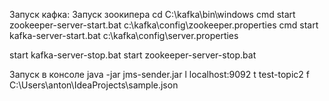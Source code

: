 Запуск кафка:
    Запуск зоокипера
    cd C:\kafka\bin\windows
    cmd
    start zookeeper-server-start.bat c:\kafka\config\zookeeper.properties
    cmd
    start kafka-server-start.bat c:\kafka\config\server.properties

start kafka-server-stop.bat
start zookeeper-server-stop.bat

Запуск в консоле
java -jar jms-sender.jar l localhost:9092 t test-topic2 f C:\Users\anton\IdeaProjects\sample.json